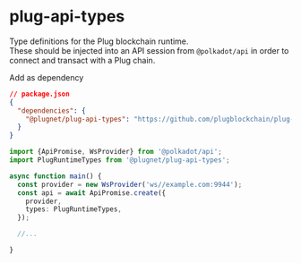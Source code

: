 # plug-api-types
Type definitions for the Plug blockchain runtime.  
These should be injected into an API session from `@polkadot/api` in order to connect and transact with
a Plug chain.

Add as dependency
```json
// package.json
{ 
  "dependencies": {
    "@plugnet/plug-api-types": "https://github.com/plugblockchain/plug-api-types.git"
  }
}
```

```ts
import {ApiPromise, WsProvider} from '@polkadot/api';
import PlugRuntimeTypes from '@plugnet/plug-api-types';

async function main() {
  const provider = new WsProvider('ws//example.com:9944');
  const api = await ApiPromise.create({ 
    provider,
    types: PlugRuntimeTypes,
  });

  //...

}
```
